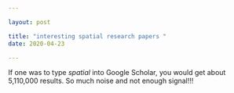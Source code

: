 ```yaml
---

layout: post

title: "interesting spatial research papers "
date: 2020-04-23

---
```

If one was to type <i>spatial</i> into Google Scholar, you would get about 5,110,000 results. So much noise and not enough signal!!!
